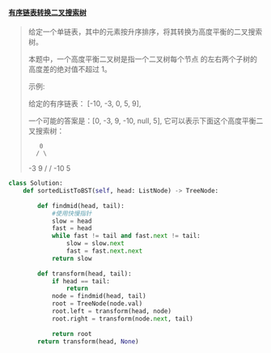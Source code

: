 #### [有序链表转换二叉搜索树](https://leetcode-cn.com/problems/convert-sorted-list-to-binary-search-tree/)

> 给定一个单链表，其中的元素按升序排序，将其转换为高度平衡的二叉搜索树。
>
> 本题中，一个高度平衡二叉树是指一个二叉树每个节点 的左右两个子树的高度差的绝对值不超过 1。
>
> 示例:
>
> 给定的有序链表： [-10, -3, 0, 5, 9],
>
> 一个可能的答案是：[0, -3, 9, -10, null, 5], 它可以表示下面这个高度平衡二叉搜索树：
>
>      	 0
>      	/ \
>  	-3   9
>  	  /   /
>  	-10  5



```python
class Solution:
    def sortedListToBST(self, head: ListNode) -> TreeNode:
        
        def findmid(head, tail):
            #使用快慢指针
            slow = head
            fast = head
            while fast != tail and fast.next != tail:
                slow = slow.next
                fast = fast.next.next
            return slow
        
        def transform(head, tail):
            if head == tail:
                return
            node = findmid(head, tail)
            root = TreeNode(node.val)
            root.left = transform(head, node)
            root.right = transform(node.next, tail)
            
            return root
        return transform(head, None)
```

